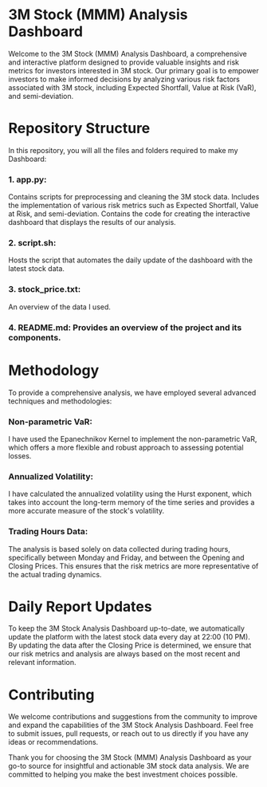 # 3M Stock (MMM) Analysis Dashboard
Welcome to the 3M Stock (MMM) Analysis Dashboard, a comprehensive and interactive platform designed to provide valuable insights and risk metrics for investors interested in 3M stock. Our primary goal is to empower investors to make informed decisions by analyzing various risk factors associated with 3M stock, including Expected Shortfall, Value at Risk (VaR), and semi-deviation.

# Repository Structure
In this repository, you will all the files and folders required to make my Dashboard:
### 1. app.py:
Contains scripts for preprocessing and cleaning the 3M stock data.
Includes the implementation of various risk metrics such as Expected Shortfall, Value at Risk, and semi-deviation.
Contains the code for creating the interactive dashboard that displays the results of our analysis.
### 2. script.sh:
Hosts the script that automates the daily update of the dashboard with the latest stock data.
### 3. stock_price.txt:
An overview of the data I used.
### 4. README.md: Provides an overview of the project and its components.

# Methodology
To provide a comprehensive analysis, we have employed several advanced techniques and methodologies:

### Non-parametric VaR: 
I have used the Epanechnikov Kernel to implement the non-parametric VaR, which offers a more flexible and robust approach to assessing potential losses.
### Annualized Volatility: 
I have calculated the annualized volatility using the Hurst exponent, which takes into account the long-term memory of the time series and provides a more accurate measure of the stock's volatility.

### Trading Hours Data: 
The analysis is based solely on data collected during trading hours, specifically between Monday and Friday, and between the Opening and Closing Prices. This ensures that the risk metrics are more representative of the actual trading dynamics.


# Daily Report Updates
To keep the 3M Stock Analysis Dashboard up-to-date, we automatically update the platform with the latest stock data every day at 22:00 (10 PM). By updating the data after the Closing Price is determined, we ensure that our risk metrics and analysis are always based on the most recent and relevant information.

# Contributing
We welcome contributions and suggestions from the community to improve and expand the capabilities of the 3M Stock Analysis Dashboard. Feel free to submit issues, pull requests, or reach out to us directly if you have any ideas or recommendations.

Thank you for choosing the 3M Stock (MMM) Analysis Dashboard as your go-to source for insightful and actionable 3M stock data analysis. We are committed to helping you make the best investment choices possible.
